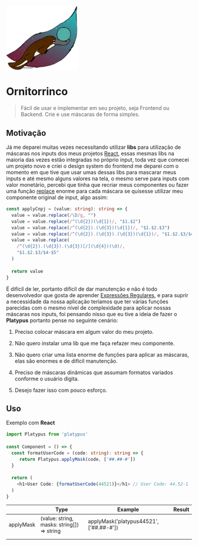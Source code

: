 <img title="" src=".github/assets/platypus-logo.png" alt="" width="194">

# Ornitorrinco

> Fácil de usar e implementar em seu projeto, seja Frontend ou Backend. Crie e use máscaras de forma simples.

## Motivação

Já me deparei muitas vezes necessitando utilizar **libs** para utilização de máscaras nos inputs dos meus projetos [React](https://pt-br.reactjs.org/), essas mesmas libs na maioria das vezes estão integradas no próprio input, toda vez que comecei um projeto novo e criei o design system do frontend me deparei com o momento em que tive que usar umas dessas libs para mascarar meus inputs e até mesmo alguns valores na tela, o mesmo serve para inputs com valor monetário, percebi que tinha que recriar meus componentes ou fazer uma função [replace](https://developer.mozilla.org/pt-BR/docs/Web/JavaScript/Reference/Global_Objects/String/replace) enorme para cada máscara se quisesse utilizar meu componente original de input, algo assim:

```typescript
const applyCnpj = (value: string): string => {
  value = value.replace(/\D/g, "")
  value = value.replace(/^(\d{2})(\d{1})/, "$1.$2")
  value = value.replace(/^(\d{2}).(\d{3})(\d{1})/, "$1.$2.$3")
  value = value.replace(/^(\d{2}).(\d{3}).(\d{3})(\d{1})/, "$1.$2.$3/$4")
  value = value.replace(
    /^(\d{2}).(\d{3}).(\d{3})[/](\d{4})(\d)/,
    "$1.$2.$3/$4-$5"
  )

  return value
}
```

É difícil de ler, portanto difícil de dar manutenção e não é todo desenvolvedor que gosta de aprender [Expressões Regulares](https://developer.mozilla.org/pt-BR/docs/Web/JavaScript/Guide/Regular_Expressions), e para suprir a necessidade da nossa aplicação teríamos que ter várias funções parecidas com o mesmo nível de complexidade para aplicar nossas máscaras nos inputs, foi pensando nisso que eu tive a ideia de fazer o **Platypus** portanto pense no seguinte cenário:

1. Preciso colocar máscara em algum valor do meu projeto.

2. Não quero instalar uma lib que me faça refazer meu componente.

3. Não quero criar uma lista enorme de funções para aplicar as máscaras, elas são enormes e de difícil manutenção.

4. Preciso de máscaras dinâmicas que assumam formatos variados conforme o usuário digita.

5. Desejo fazer isso com pouco esforço.

## Uso

Exemplo com **React**

```typescript
import Platypus from 'platypus'

const Component = () => {
  const formatUserCode = (code: string): string => {
     return Platypus.applyMask(code, ['##.##-#'])
  }

  return (
    <h1>User Code: {formatUserCode(44521)}</h1> // User Code: 44.52-1
  )
}
```

|           | Type                                       | Example                                 | Result |
| --------- | ------------------------------------------ | --------------------------------------- | ------ |
| applyMask | (value: string, masks: string[]) => string | applyMask('platypus44521', ['##.##-#']) |        |
|           |                                            |                                         |        |
|           |                                            |                                         |        |
